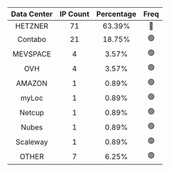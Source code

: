 | Data Center | IP Count | Percentage | Freq |
|:------------:|:--------:|:-----------:|:-----:|
| HETZNER | 71 | 63.39% | 🔴 |
| Contabo | 21 | 18.75% | 🟢 |
| MEVSPACE | 4 | 3.57% | 🟢 |
| OVH | 4 | 3.57% | 🟢 |
| AMAZON | 1 | 0.89% | 🟢 |
| myLoc | 1 | 0.89% | 🟢 |
| Netcup | 1 | 0.89% | 🟢 |
| Nubes | 1 | 0.89% | 🟢 |
| Scaleway | 1 | 0.89% | 🟢 |
| OTHER | 7 | 6.25% | 🟢 |